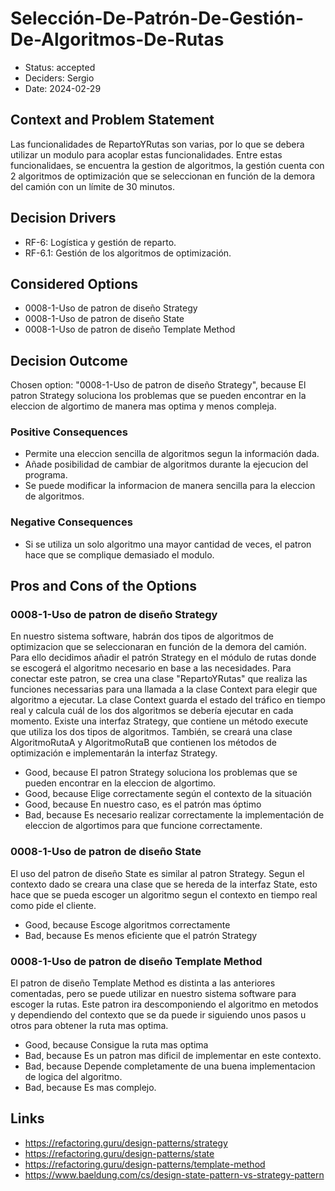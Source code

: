 # Selección-De-Patrón-De-Gestión-De-Algoritmos-De-Rutas

* Status: accepted
* Deciders: Sergio
* Date: 2024-02-29

## Context and Problem Statement

Las funcionalidades de RepartoYRutas son varias, por lo que se debera utilizar un modulo para acoplar estas funcionalidades. Entre estas funcionalidaes, se encuentra la gestion de algoritmos, la gestión cuenta con 2 algoritmos de optimización que se seleccionan en función de la demora del camión con un límite de 30 minutos.

## Decision Drivers

* RF-6: Logística y gestión de reparto.
* RF-6.1:	Gestión de los algoritmos de optimización.

## Considered Options

* 0008-1-Uso de patron de diseño Strategy
* 0008-1-Uso de patron de diseño State
* 0008-1-Uso de patron de diseño Template Method

## Decision Outcome

Chosen option: "0008-1-Uso de patron de diseño Strategy", because El patron Strategy soluciona los problemas que se pueden encontrar en la eleccion de algortimo de manera mas optima y menos compleja.

### Positive Consequences

* Permite una eleccion sencilla de algoritmos segun la información dada.
* Añade posibilidad de cambiar de algoritmos durante la ejecucion del programa.
* Se puede modificar la informacion de manera sencilla para la eleccion de algoritmos.

### Negative Consequences

* Si se utiliza un solo algoritmo una mayor cantidad de veces, el patron hace que se complique demasiado el modulo.

## Pros and Cons of the Options

### 0008-1-Uso de patron de diseño Strategy

En nuestro sistema software, habrán dos tipos de algoritmos de optimizacion que se seleccionaran en función de la demora del camión. Para ello decidimos añadir el patrón Strategy en el módulo de rutas donde se escogerá el algoritmo necesario en base a las necesidades. Para conectar este patron, se crea una clase "RepartoYRutas" que realiza las funciones necessarias para una llamada a la clase Context para elegir que algoritmo a ejecutar. La clase Context guarda el estado del tráfico en tiempo real y calcula cuál de los dos algoritmos se debería ejecutar en cada momento. Existe una interfaz Strategy, que contiene un método execute que utiliza los dos tipos de algoritmos. También, se creará una clase AlgoritmoRutaA y AlgoritmoRutaB que contienen los métodos de optimización e implementarán la interfaz Strategy.

* Good, because El patron Strategy soluciona los problemas que se pueden encontrar en la eleccion de algortimo.
* Good, because Elige correctamente según el contexto de la situación
* Good, because En nuestro caso, es el patrón mas óptimo
* Bad, because Es necesario realizar correctamente la implementación de eleccion de algortimos para que funcione correctamente.

### 0008-1-Uso de patron de diseño State

El uso del patron de diseño State es similar al patron Strategy. Segun el contexto dado se creara una clase que se hereda de la interfaz State, esto hace que se pueda escoger un algoritmo segun el contexto en tiempo real como pide el cliente.

* Good, because Escoge algoritmos correctamente
* Bad, because Es menos eficiente que el patrón Strategy

### 0008-1-Uso de patron de diseño Template Method

El patron de diseño Template Method es distinta a las anteriores comentadas, pero se puede utilizar en nuestro sistema software para escoger la rutas. Este patron ira descomponiendo el algoritmo en metodos y dependiendo del contexto que se da puede ir siguiendo unos pasos u otros para obtener la ruta mas optima.

* Good, because Consigue la ruta mas optima
* Bad, because Es un patron mas dificil de implementar en este contexto.
* Bad, because Depende completamente de una buena implementacion de logica del algoritmo.
* Bad, because Es mas complejo.

## Links

* https://refactoring.guru/design-patterns/strategy
* https://refactoring.guru/design-patterns/state
* https://refactoring.guru/design-patterns/template-method
* https://www.baeldung.com/cs/design-state-pattern-vs-strategy-pattern
